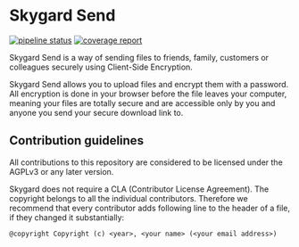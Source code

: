 # Skygard Send
[![pipeline status](https://gitlab.com/skygard/send/badges/master/pipeline.svg)](https://gitlab.com/skygard/send/commits/master)
[![coverage report](https://gitlab.com/skygard/send/badges/master/coverage.svg)](https://gitlab.com/skygard/send/commits/master)

Skygard Send is a way of sending files to friends, family, customers or colleagues securely using Client-Side Encryption.

Skygard Send allows you to upload files and encrypt them with a password. All encryption is done in your browser before the file leaves your computer,
meaning your files are totally secure and are accessible only by you and anyone you send your secure download link to.

## Contribution guidelines

All contributions to this repository are considered to be
licensed under the AGPLv3 or any later version.

Skygard does not require a CLA (Contributor License Agreement).
The copyright belongs to all the individual contributors. Therefore we recommend
that every contributor adds following line to the header of a file, if they
changed it substantially:

```
@copyright Copyright (c) <year>, <your name> (<your email address>)
```